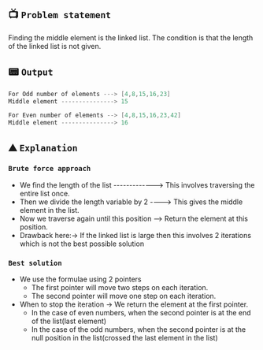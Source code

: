 ## 📺 `Problem statement`
Finding the middle element is the linked list. The condition is that the length of the linked list is not given.

## 📟 `Output`
```kotlin
For Odd number of elements ---> [4,8,15,16,23]
Middle element ---------------> 15
```
```kotlin
For Even number of elements --> [4,8,15,16,23,42]
Middle element ---------------> 16
```

## ⛰️ `Explanation`
### `Brute force approach`
* We find the length of the list -------------> This involves traversing the entire list once.
* Then we divide the length variable by 2 ----> This gives the middle element in the list.
* Now we traverse again until this position --> Return the element at this position.
* Drawback here:-> If the linked list is large then this involves 2 iterations which is not the best possible solution 

### `Best solution`
* We use the formulae using 2 pointers
  * The first pointer will move two steps on each iteration.
  * The second pointer will move one step on each iteration.
* When to stop the iteration -> We return the element at the first pointer.
  * In the case of even numbers, when the second pointer is at the end of the list(last element) 
  * In the case of the odd numbers, when the second pointer is at the null position in the list(crossed the last element in the list)
